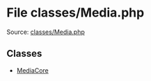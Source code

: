 File classes/Media.php
=========

Source: [classes/Media.php](https://github.com/PrestaShop/PrestaShop/blob/1.5.3.1/classes/Media.php)


Classes
-------

* [MediaCore](class.MediaCore.md)

